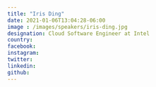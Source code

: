 ```yaml
---
title: "Iris Ding"
date: 2021-01-06T13:04:28-06:00
image : /images/speakers/iris-ding.jpg
designation: Cloud Software Engineer at Intel
country: 
facebook: 
instagram: 
twitter: 
linkedin: 
github: 
---
```


